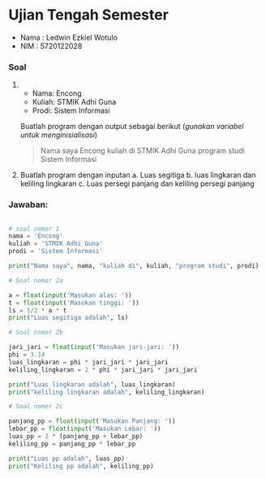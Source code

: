 # Ujian Tengah Semester

- Nama : Ledwin Ezkiel Wotulo
- NIM : 5720122028

### Soal

1. - Nama: Encong
   - Kuliah: STMIK Adhi Guna
   - Prodi: Sistem Informasi

   Buatlah program dengan output sebagai berikut (*gunakan variabel untuk menginisialisasi*)
   > Nama saya Encong kuliah di STMIK Adhi Guna program studi Sistem Informasi

2. Buatlah program dengan inputan
   a. Luas segitiga
   b. luas lingkaran dan keliling lingkaran
   c. Luas persegi panjang dan keliling persegi panjang

### Jawaban:

```PYTHON

# soal nomor 1
nama = 'Encong'
kuliah = 'STMIK Adhi Guna'
prodi = 'Sistem Informasi'

print("Nama saya", nama, "kuliah di", kuliah, "program studi", prodi)

# Soal nomor 2a

a = float(input('Masukan alas: '))
t = float(input('Masukan tinggi: '))
ls = 1/2 * a * t
print("Luas segitiga adalah", ls)

# Soal nomor 2b

jari_jari = float(input('Masukan jari-jari: '))
phi = 3.14
luas_lingkaran = phi * jari_jari * jari_jari
keliling_lingkaran = 2 * phi * jari_jari * jari_jari

print("Luas lingkaran adalah", luas_lingkaran)
print("keliling lingkaran adalah", keliling_lingkaran)

# Soal nomor 2c

panjang_pp = float(input('Masukan Panjang: '))
lebar_pp = float(input('Masukan Lebar: '))
luas_pp = 2 * (panjang_pp + lebar_pp)
keliling_pp = panjang_pp * lebar_pp

print("Luas pp adalah", luas_pp)
print("Keliling pp adalah", keliling_pp)
```
